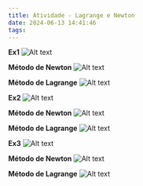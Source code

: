 ```yaml
---
title: Atividade - Lagrange e Newton
date: 2024-06-13 14:41:46
tags:
---
```

**Ex1**
![Alt text](/ex1.png)

**Método de Newton**
![Alt text](/ex1_newton.png)

**Método de Lagrange**
![Alt text](/ex1_lagrange.png)

**Ex2**
![Alt text](/ex2.png)

**Método de Newton**
![Alt text](/ex2_newton.png)

**Método de Lagrange**
![Alt text](/ex2_lagrange.png)

**Ex3**
![Alt text](/ex3.png)

**Método de Newton**
![Alt text](/ex3_newton.png)

**Método de Lagrange**
![Alt text](/ex3_lagrange.png)
